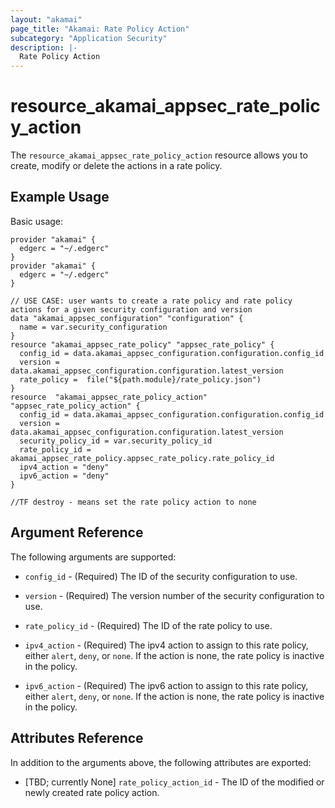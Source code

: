 ```yaml
---
layout: "akamai"
page_title: "Akamai: Rate Policy Action"
subcategory: "Application Security"
description: |-
  Rate Policy Action
---
```


# resource_akamai_appsec_rate_policy_action


The `resource_akamai_appsec_rate_policy_action` resource allows you to create, modify or delete the actions in a rate policy.

## Example Usage

Basic usage:

```hcl
provider "akamai" {
  edgerc = "~/.edgerc"
}
provider "akamai" {
  edgerc = "~/.edgerc"
}

// USE CASE: user wants to create a rate policy and rate policy actions for a given security configuration and version
data "akamai_appsec_configuration" "configuration" {
  name = var.security_configuration
}
resource "akamai_appsec_rate_policy" "appsec_rate_policy" {
  config_id = data.akamai_appsec_configuration.configuration.config_id
  version = data.akamai_appsec_configuration.configuration.latest_version
  rate_policy =  file("${path.module}/rate_policy.json")
}
resource  "akamai_appsec_rate_policy_action" "appsec_rate_policy_action" {
  config_id = data.akamai_appsec_configuration.configuration.config_id
  version = data.akamai_appsec_configuration.configuration.latest_version
  security_policy_id = var.security_policy_id
  rate_policy_id = akamai_appsec_rate_policy.appsec_rate_policy.rate_policy_id
  ipv4_action = "deny"
  ipv6_action = "deny"
}

//TF destroy - means set the rate policy action to none
```

## Argument Reference

The following arguments are supported:

* `config_id` - (Required) The ID of the security configuration to use.

* `version` - (Required) The version number of the security configuration to use.

* `rate_policy_id` - (Required) The ID of the rate policy to use.

* `ipv4_action` - (Required) The ipv4 action to assign to this rate policy, either `alert`, `deny`, or `none`. If the action is none, the rate policy is inactive in the policy.

* `ipv6_action` - (Required) The ipv6 action to assign to this rate policy, either `alert`, `deny`, or `none`. If the action is none, the rate policy is inactive in the policy.

## Attributes Reference

In addition to the arguments above, the following attributes are exported:

* [TBD; currently None] `rate_policy_action_id` - The ID of the modified or newly created rate policy action.


